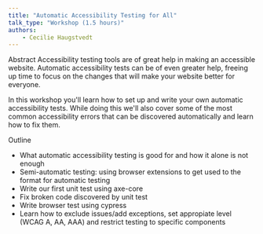 ```yaml
---
title: "Automatic Accessibility Testing for All"
talk_type: "Workshop (1.5 hours)"
authors:
    - Cecilie Haugstvedt
---
```

Abstract
Accessibility testing tools are of great help in making an accessible website. Automatic accessibility tests can be of even greater help, freeing up time to focus on the changes that will make your website better for everyone. 

In this workshop you'll learn how to set up and write your own automatic accessibility tests. While doing this we'll also cover some of the most common accessibility errors that can be discovered automatically and learn how to fix them. 

Outline 
- What automatic accessibility testing is good for and how it alone is not enough
- Semi-automatic testing: using browser extensions to get used to the format for automatic testing
- Write our first unit test using axe-core
- Fix broken code discovered by unit test
- Write browser test using cypress
- Learn how to exclude issues/add exceptions, set appropiate level (WCAG A, AA, AAA) and restrict testing to specific components

